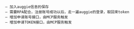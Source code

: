     ‒ 加入auggie信息的保存
    ‒ 需要RPA配合，注册账号成功以后，走一遍auggie的登录，取回来token
    ‒ 增加申请账号接口，由MCP服务触发
    ‒ 增加申请TOKEN接口，由MCP服务触发